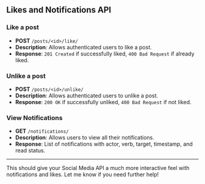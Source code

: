 ## Likes and Notifications API

### Like a post
- **POST** `/posts/<id>/like/`
- **Description**: Allows authenticated users to like a post.
- **Response**: `201 Created` if successfully liked, `400 Bad Request` if already liked.

### Unlike a post
- **POST** `/posts/<id>/unlike/`
- **Description**: Allows authenticated users to unlike a post.
- **Response**: `200 OK` if successfully unliked, `400 Bad Request` if not liked.

### View Notifications
- **GET** `/notifications/`
- **Description**: Allows users to view all their notifications.
- **Response**: List of notifications with actor, verb, target, timestamp, and read status.

---

This should give your Social Media API a much more interactive feel with notifications and likes. Let me know if you need further help!
